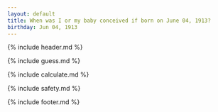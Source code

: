 ```yaml
---
layout: default
title: When was I or my baby conceived if born on June 04, 1913?
birthday: Jun 04, 1913
---
```


{% include header.md %}

{% include guess.md %}

{% include calculate.md %}

{% include safety.md %}

{% include footer.md %}



